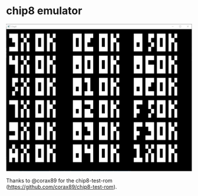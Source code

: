 # chip8 emulator

![Test](test.png)

Thanks to @corax89 for the chip8-test-rom (https://github.com/corax89/chip8-test-rom).